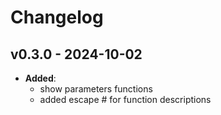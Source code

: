 **Changelog**
===============

**v0.3.0 - 2024-10-02**
------------------------------------

* **Added**: 
   + show parameters functions
   + added escape # for function descriptions

